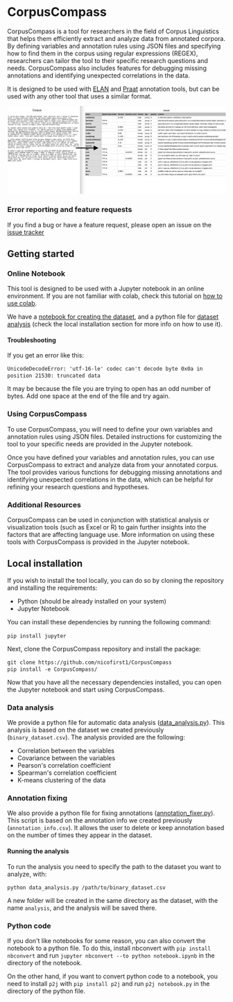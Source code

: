 # CorpusCompass

CorpusCompass is a tool for researchers in the field of Corpus Linguistics that helps them efficiently extract and analyze data from annotated corpora. 
By defining variables and annotation rules using JSON files and specifying how to find them in the corpus using regular expressions (REGEX), 
researchers can tailor the tool to their specific research questions and needs. 
CorpusCompass also includes features for debugging missing annotations and identifying unexpected correlations in the data.

It is designed to be used with [ELAN](https://tla.mpi.nl/tools/tla-tools/elan/) and [Praat](https://www.fon.hum.uva.nl/praat/) annotation tools,
but can be used with any other tool that uses a similar format.


![example image](./includes/example.png)

### Error reporting and feature requests
If you find a bug or have a feature request, please open an issue on the [issue tracker](https://github.com/nicofirst1/CorpusCompass/issues/new/choose)

## Getting started

### Online Notebook
This tool is designed to be used with a Jupyter notebook in an online environment.
If you are not familiar with colab, check this tutorial on [how to use colab](https://colab.research.google.com/notebooks/intro.ipynb).

We have a [notebook for creating the dataset](https://colab.research.google.com/github/nicofirst1/CorpusCompass/blob/main/dataset_creation.ipynb), 
and a python file for [dataset analysis](./data_analysis.py) (check the local installation section for more info on how to use it).

#### Troubleshooting

If you get an error like this:
```
UnicodeDecodeError: 'utf-16-le' codec can't decode byte 0x0a in position 21530: truncated data
```
It may be because the file you are trying to open has an odd number of bytes. 
Add one space at the end of the file and try again.

### Using CorpusCompass

To use CorpusCompass, you will need to define your own variables and annotation rules using JSON files. 
Detailed instructions for customizing the tool to your specific needs are provided in the Jupyter notebook.

Once you have defined your variables and annotation rules, you can use CorpusCompass to extract and analyze data from your annotated corpus. 
The tool provides various functions for debugging missing annotations and identifying unexpected correlations in the data, 
which can be helpful for refining your research questions and hypotheses.


### Additional Resources

CorpusCompass can be used in conjunction with statistical analysis or visualization tools (such as Excel or R) to gain 
further insights into the factors that are affecting language use. More information on using these tools with CorpusCompass 
is provided in the Jupyter notebook.



## Local installation 

If you wish to install the tool locally, you can do so by cloning the repository and 
installing the requirements:
- Python (should be already installed on your system)
- Jupyter Notebook

You can install these dependencies by running the following command:

`pip install jupyter`

Next, clone the CorpusCompass repository and install the package:

```
git clone https://github.com/nicofirst1/CorpusCompass
pip install -e CorpusCompass/
```

Now that you have all the necessary dependencies installed, you can open the Jupyter notebook and start using CorpusCompass.

### Data analysis
We provide a python file for automatic data analysis ([data_analysis.py](data_analysis.py)). This analysis is based on the dataset we created previously (`binary_dataset.csv`).
The analysis provided are the following:
- Correlation between the variables
- Covariance between the variables
- Pearson's correlation coefficient
- Spearman's correlation coefficient
- K-means clustering of the data

### Annotation fixing
We also provide a python file for fixing annotations ([annotation_fixer.py](annotation_fixer.py)). 
This script is based on the annotation info we created previously (`annotation_info.csv`). 
It allows the user to delete or keep annotation based on the number of times they appear in the dataset.

#### Running the analysis
To run the analysis you need to specify the path to the dataset you want to analyze, with:
```
python data_analysis.py /path/to/binary_dataset.csv
```
A new folder will be created in the same directory as the dataset, with the name `analysis`, and the analysis will be saved there.

### Python code
If you don't like notebooks for some reason, you can also convert the notebook to a python file.
To do this, install nbconvert with `pip install nbconvert` and run `jupyter nbconvert --to python notebook.ipynb` in the directory of the notebook.

On the other hand, if you want to convert python code to a notebook, you need to install `p2j` with `pip install p2j` 
and run `p2j notebook.py` in the directory of the python file.
